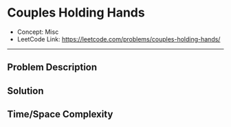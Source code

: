 # Couples Holding Hands

- Concept: Misc
- LeetCode Link: https://leetcode.com/problems/couples-holding-hands/

---

## Problem Description

## Solution

## Time/Space Complexity

